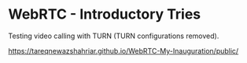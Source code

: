 # WebRTC - Introductory Tries

Testing video calling with TURN (TURN configurations removed).


https://tareqnewazshahriar.github.io/WebRTC-My-Inauguration/public/
